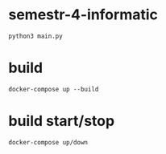 # semestr-4-informatic
    python3 main.py

# build
    docker-compose up --build

# build start/stop
    docker-compose up/down